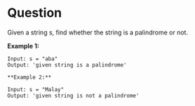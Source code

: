 # Question

Given a string s, find whether the string is a palindrome or not.

**Example 1:**

```
Input: s = "aba"
Output: 'given string is a palindrome'

```

```
**Example 2:**

Input: s = "Malay"
Output: 'given string is not a palindrome'
```
